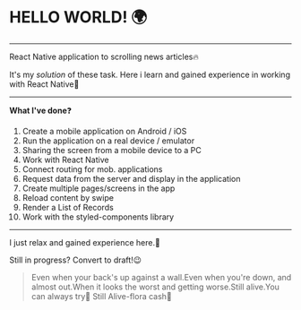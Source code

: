 # HELLO WORLD! :earth_africa:
**********
React Native application to scrolling news articles:fire:

It's my *solution* of these task. Here i learn and gained experience in working with React Native:blue_heart:
**********
**What I've done**:question:

1. Create a mobile application on Android / iOS
2. Run the application on a real device / emulator
3. Sharing the screen from a mobile device to a PC
4. Work with React Native
5. Connect routing for mob. applications
6. Request data from the server and display in the application
7. Create multiple pages/screens in the app
8. Reload content by swipe
9. Render a List of Records
10. Work with the styled-components library
**********
I just relax and gained experience here.:metal:

Still in progress? Convert to draft!:wink:

>Even when your back's up against a wall.Even when you're down, and almost out.When it looks the worst and getting worse.Still alive.You can always try:microphone: Still Alive-flora cash:hibiscus: 
